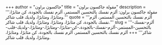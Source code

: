 +++
author = "جاكسون براون"
title = "مقولة جاكسون براون"
description = '''مقولة جاكسون براون: ألزم نفسك بالتحسين المستمر، ألزم نفسك بالجودة، كن مثابرًا، ومثابرًا، ومثابرًا، ولديك قلب شاكر.'''
quote = '''ألزم نفسك بالتحسين المستمر، ألزم نفسك بالجودة، كن مثابرًا، ومثابرًا، ومثابرًا، ولديك قلب شاكر.'''
slug = '''ألزم-نفسك-بالتحسين-المستمر،-ألزم-نفسك-بالجودة،-كن-مثابرًا،-ومثابرًا،-ومثابرًا،-ولديك-قلب-شاكر'''
+++
ألزم نفسك بالتحسين المستمر، ألزم نفسك بالجودة، كن مثابرًا، ومثابرًا، ومثابرًا، ولديك قلب شاكر.
